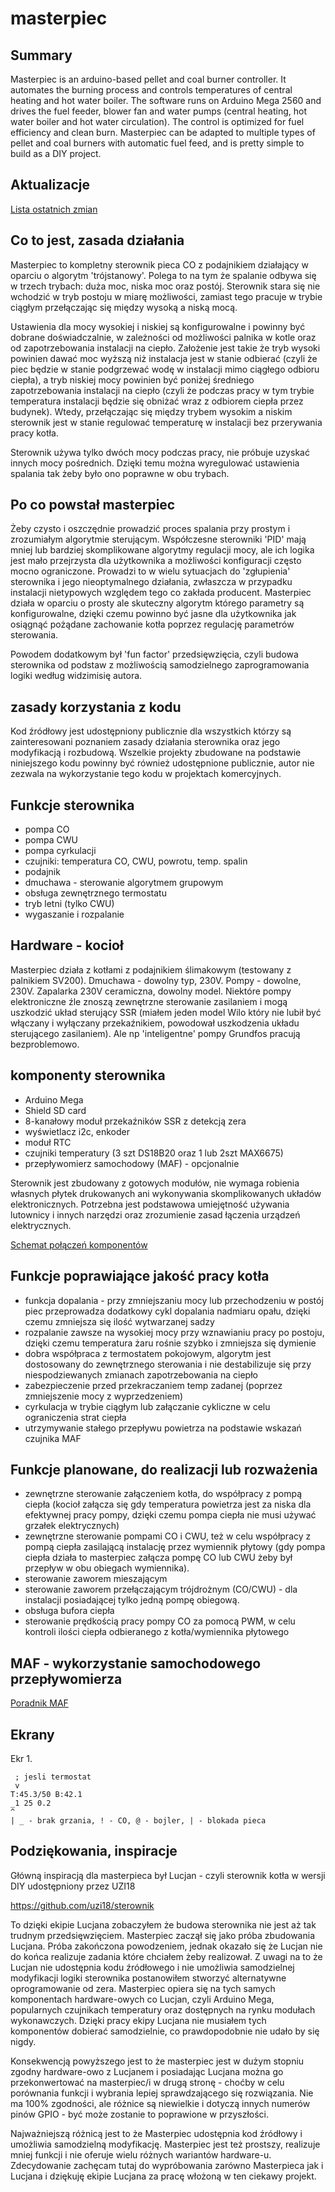 # masterpiec

## Summary
Masterpiec is an arduino-based pellet and coal burner controller. It automates the burning process and controls temperatures of central heating and hot water boiler. 
The software runs on Arduino Mega 2560 and drives the fuel feeder, blower fan and water pumps (central heating, hot water boiler and hot water circulation). The control is optimized for fuel efficiency and clean burn. Masterpiec can be adapted to multiple types of pellet and coal burners with automatic fuel feed, and is pretty simple to build as a DIY project. 
## 
## Aktualizacje

[Lista ostatnich zmian](updates.md)

## Co to jest, zasada działania
Masterpiec to kompletny sterownik pieca CO z podajnikiem działający w oparciu o algorytm 'trójstanowy'.
Polega to na tym że spalanie odbywa się w trzech trybach: duża moc, niska moc oraz postój. Sterownik stara się nie wchodzić w tryb postoju w miarę możliwości, zamiast tego pracuje
w trybie ciągłym przełączając się między wysoką a niską mocą. 

Ustawienia dla mocy wysokiej i niskiej są konfigurowalne i powinny być dobrane doświadczalnie, w zależności od możliwości palnika w kotle oraz od zapotrzebowania instalacji na ciepło. Założenie jest takie że tryb wysoki powinien dawać moc wyższą niż instalacja jest w stanie odbierać (czyli że piec będzie w stanie podgrzewać wodę w instalacji mimo ciągłego odbioru ciepła), a tryb niskiej mocy powinien być poniżej średniego zapotrzebowania instalacji na ciepło (czyli że podczas pracy w tym trybie temperatura instalacji będzie się obniżać wraz z odbiorem ciepła przez budynek). Wtedy, przełączając się między trybem wysokim a niskim sterownik jest w stanie regulować temperaturę w instalacji bez przerywania pracy kotła.

Sterownik używa tylko dwóch mocy podczas pracy, nie próbuje uzyskać innych mocy pośrednich. Dzięki temu można wyregulować ustawienia spalania tak żeby było ono poprawne w obu trybach.

## Po co powstał masterpiec
Żeby czysto i oszczędnie prowadzić proces spalania przy prostym i zrozumiałym algorytmie sterującym. Współczesne sterowniki 'PID' mają mniej lub bardziej skomplikowane algorytmy regulacji mocy, ale ich logika jest mało przejrzysta dla użytkownika a możliwości konfiguracji często mocno ograniczone. Prowadzi to w wielu sytuacjach do 'zgłupienia' sterownika i jego nieoptymalnego działania, zwłaszcza w przypadku instalacji nietypowych względem tego co zakłada producent.
Masterpiec działa w oparciu o prosty ale skuteczny algorytm którego parametry są konfigurowalne, dzięki czemu powinno być jasne dla użytkownika jak osiągnąć pożądane zachowanie kotła poprzez regulację parametrów sterowania.

Powodem dodatkowym był 'fun factor' przedsięwzięcia, czyli budowa sterownika od podstaw z możliwością samodzielnego zaprogramowania logiki według widzimisię autora. 

## zasady korzystania z kodu
Kod źródłowy jest udostępniony publicznie dla wszystkich którzy są zainteresowani poznaniem zasady działania sterownika oraz jego modyfikacją i rozbudową. Wszelkie projekty zbudowane na podstawie niniejszego kodu powinny być również udostępnione publicznie, autor nie zezwala na wykorzystanie tego kodu w projektach komercyjnych.   

## Funkcje sterownika
* pompa CO
* pompa CWU
* pompa cyrkulacji
* czujniki: temperatura CO, CWU, powrotu, temp. spalin
* podajnik
* dmuchawa - sterowanie algorytmem grupowym 
* obsługa zewnętrznego termostatu
* tryb letni (tylko CWU)
* wygaszanie i rozpalanie

## Hardware - kocioł
Masterpiec działa z kotłami z podajnikiem ślimakowym (testowany z palnikiem SV200). Dmuchawa - dowolny typ, 230V. Pompy - dowolne, 230V. Zapalarka 230V ceramiczna, dowolny model.
Niektóre pompy elektroniczne źle znoszą zewnętrzne sterowanie zasilaniem i mogą uszkodzić układ sterujący SSR (miałem jeden model Wilo który nie lubił być włączany i wyłączany przekaźnikiem, powodował uszkodzenia układu sterującego zasilaniem). Ale np 'inteligentne' pompy Grundfos pracują bezproblemowo.

## komponenty sterownika
* Arduino Mega
* Shield SD card
* 8-kanałowy moduł przekaźników SSR z detekcją zera
* wyświetlacz i2c, enkoder
* moduł RTC
* czujniki temperatury (3 szt DS18B20 oraz 1 lub 2szt MAX6675)
* przepływomierz samochodowy (MAF) - opcjonalnie

Sterownik jest zbudowany z gotowych modułów, nie wymaga robienia własnych płytek drukowanych ani wykonywania skomplikowanych układów elektronicznych. Potrzebna jest podstawowa umiejętność używania lutownicy i innych narzędzi oraz zrozumienie zasad łączenia urządzeń elektrycznych.

[Schemat połączeń komponentów](SCHEMATIC.md)


## Funkcje poprawiające jakość pracy kotła
- funkcja dopalania - przy zmniejszaniu mocy lub przechodzeniu w postój piec przeprowadza dodatkowy cykl dopalania nadmiaru opału, dzięki czemu zmniejsza się ilość wytwarzanej sadzy
- rozpalanie zawsze na wysokiej mocy przy wznawianiu pracy po postoju, dzięki czemu temperatura żaru rośnie szybko i zmniejsza się dymienie
- dobra współpraca z termostatem pokojowym, algorytm jest dostosowany do zewnętrznego sterowania i nie destabilizuje się przy niespodziewanych zmianach zapotrzebowania na ciepło
- zabezpieczenie przed przekraczaniem temp zadanej (poprzez zmniejszenie mocy z wyprzedzeniem)
- cyrkulacja w trybie ciągłym lub załączanie cykliczne w celu ograniczenia strat ciepła
- utrzymywanie stałego przepływu powietrza na podstawie wskazań czujnika MAF

## Funkcje planowane, do realizacji lub rozważenia
- zewnętrzne sterowanie załączeniem kotła, do współpracy z pompą ciepła (kocioł załącza się gdy temperatura powietrza jest za niska dla efektywnej pracy pompy, dzięki czemu pompa ciepła nie musi używać grzałek elektrycznych)
- zewnętrzne sterowanie pompami CO i CWU, też w celu współpracy z pompą ciepła zasilającą instalację przez wymiennik płytowy (gdy pompa ciepła działa to masterpiec załącza pompę CO lub CWU żeby był przepływ w obu obiegach wymiennika).
- sterowanie zaworem mieszającym
- sterowanie zaworem przełączającym trójdrożnym (CO/CWU) - dla instalacji posiadającej tylko jedną pompę obiegową.
- obsługa bufora ciepła
- sterowanie prędkością pracy pompy CO za pomocą PWM, w celu kontroli ilości ciepła odbieranego z kotła/wymiennika płytowego

## MAF - wykorzystanie samochodowego przepływomierza

[Poradnik MAF](MAF.md)

## Ekrany

Ekr 1.
```
 ; jesli termostat 
 v
T:45.3/50 B:42.1
_1 25 0.2
^
| _ - brak grzania, ! - CO, @ - bojler, | - blokada pieca  
```

## Podziękowania, inspiracje

Główną inspiracją dla masterpieca był Lucjan - czyli sterownik kotła w wersji DIY udostępniony przez UZI18 

https://github.com/uzi18/sterownik

To dzięki ekipie Lucjana zobaczyłem że budowa sterownika nie jest aż tak trudnym przedsięwzięciem. 
Masterpiec zaczął się jako próba zbudowania Lucjana. Próba zakończona powodzeniem, jednak okazało się że Lucjan nie do końca realizuje zadania które chciałem żeby realizował. Z uwagi na to że Lucjan nie udostępnia kodu źródłowego i nie umożliwia samodzielnej modyfikacji logiki sterownika postanowiłem stworzyć alternatywne oprogramowanie od zera.
Masterpiec opiera się na tych samych komponentach hardware-owych co Lucjan, czyli Arduino Mega, popularnych czujnikach temperatury oraz dostępnych na rynku modułach wykonawczych. Dzięki pracy ekipy Lucjana nie musiałem tych komponentów dobierać samodzielnie, co prawdopodobnie nie udało by się nigdy. 

Konsekwencją powyższego jest to że masterpiec jest w dużym stopniu zgodny hardware-owo z Lucjanem i posiadając Lucjana można go przekonwertować na masterpiec/i w drugą stronę - choćby w celu porównania funkcji i wybrania lepiej sprawdzającego się rozwiązania. Nie ma 100% zgodności, ale różnice są niewielkie i dotyczą innych numerów pinów GPIO - być może zostanie to poprawione w przyszłości. 

Najważniejszą różnicą jest to że Masterpiec udostępnia kod źródłowy i umożliwia samodzielną modyfikację. Masterpiec jest też prostszy, realizuje mniej funkcji i nie oferuje wielu różnych wariantów hardware-u. Zdecydowanie zachęcam tutaj do wypróbowania zarówno Masterpieca jak i Lucjana i dziękuję ekipie Lucjana za pracę włożoną w ten ciekawy projekt.






